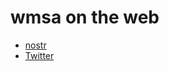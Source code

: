 # wmsa on the web

- [nostr](https://https://primal.net/profile/npub1ccvdht3wwufh8d0twzf47wjuc7eyktwkxjth0f2aj0shyr4ytkts4krl0s)
- [Twitter](https://twitter.com/syazariIasyraf)